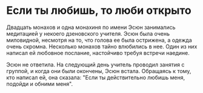 # Если ты любишь, то люби открыто

Двадцать монахов и одна монахиня по имени Эсюн занимались медитацией у некоего дзеновского учителя. Эсюн была очень миловидной, несмотря на то, что голова ее была острижена, а одежда очень скромна. Несколько монахов тайно влюбились в нее. Один из них написал ей любовное послание, настойчиво требуя встречи наедине.

Эсюн не ответила. На следующий день учитель проводил занятия с группой, и когда они были окончены, Эсюн встала. Обращаясь к тому, кто написал ей, она сказала: "Если ты действительно любишь меня, подойди и обними меня".